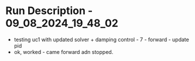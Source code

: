 # Run Description - 09_08_2024_19_48_02

- testing uc1 with updated solver + damping control - 7 - forward - update pid
- ok, worked - came forward adn stopped. 
